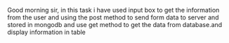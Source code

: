 Good morning sir, in this task i have used input box to get the information from the user and using the post method to send form data to server and stored in mongodb
and use get method to get the data from database.and display information in table
